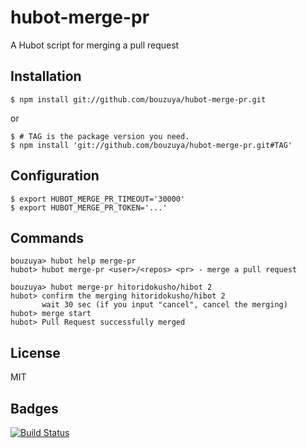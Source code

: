 # hubot-merge-pr

A Hubot script for merging a pull request

## Installation

    $ npm install git://github.com/bouzuya/hubot-merge-pr.git

or

    $ # TAG is the package version you need.
    $ npm install 'git://github.com/bouzuya/hubot-merge-pr.git#TAG'

## Configuration

    $ export HUBOT_MERGE_PR_TIMEOUT='30000'
    $ export HUBOT_MERGE_PR_TOKEN='...'

## Commands

    bouzuya> hubot help merge-pr
    hubot> hubot merge-pr <user>/<repos> <pr> - merge a pull request

    bouzuya> hubot merge-pr hitoridokusho/hibot 2
    hubot> confirm the merging hitoridokusho/hibot 2
           wait 30 sec (if you input "cancel", cancel the merging)
    hubot> merge start
    hubot> Pull Request successfully merged

## License

MIT

## Badges

[![Build Status][travis-status]][travis]

[travis]: https://travis-ci.org/bouzuya/hubot-merge-pr
[travis-status]: https://travis-ci.org/bouzuya/hubot-merge-pr.svg?branch=master
